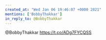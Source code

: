 ```yaml
---
created_at: "Wed Jan 06 19:46:07 +0000 2021"
mentions: ['BobbyThakkar']
in_reply_to: @BobbyThakkar
---
```


@BobbyThakkar https://t.co/ADg7FYCQSS